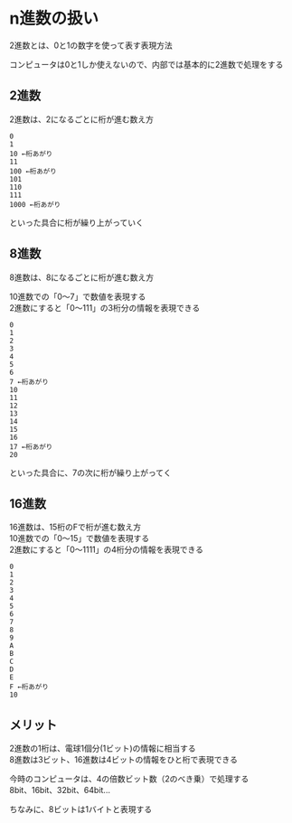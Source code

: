 # n進数の扱い

2進数とは、0と1の数字を使って表す表現方法<br>

コンピュータは0と1しか使えないので、内部では基本的に2進数で処理をする<br>

## 2進数

2進数は、2になるごとに桁が進む数え方<br>

```
0
1
10 ←桁あがり
11
100 ←桁あがり
101
110
111
1000 ←桁あがり
```

といった具合に桁が繰り上がっていく

## 8進数

8進数は、8になるごとに桁が進む数え方<br>

10進数での「0〜7」で数値を表現する<br>
2進数にすると「0〜111」の3桁分の情報を表現できる<br>

```
0
1
2
3
4
5
6
7 ←桁あがり
10
11
12
13
14
15
16
17 ←桁あがり
20
```

といった具合に、7の次に桁が繰り上がってく<br>

## 16進数

16進数は、15桁のFで桁が進む数え方<br>
10進数での「0〜15」で数値を表現する<br>
2進数にすると「0〜1111」の4桁分の情報を表現できる<br>

```
0
1
2
3
4
5
6
7
8
9
A
B
C
D
E
F ←桁あがり
10
```

## メリット

2進数の1桁は、電球1個分(1ビット)の情報に相当する<br>
8進数は3ビット、16進数は4ビットの情報をひと桁で表現できる<br>

今時のコンピュータは、4の倍数ビット数（2のべき乗）で処理する<br>
8bit、16bit、32bit、64bit...<br>

ちなみに、8ビットは1バイトと表現する
